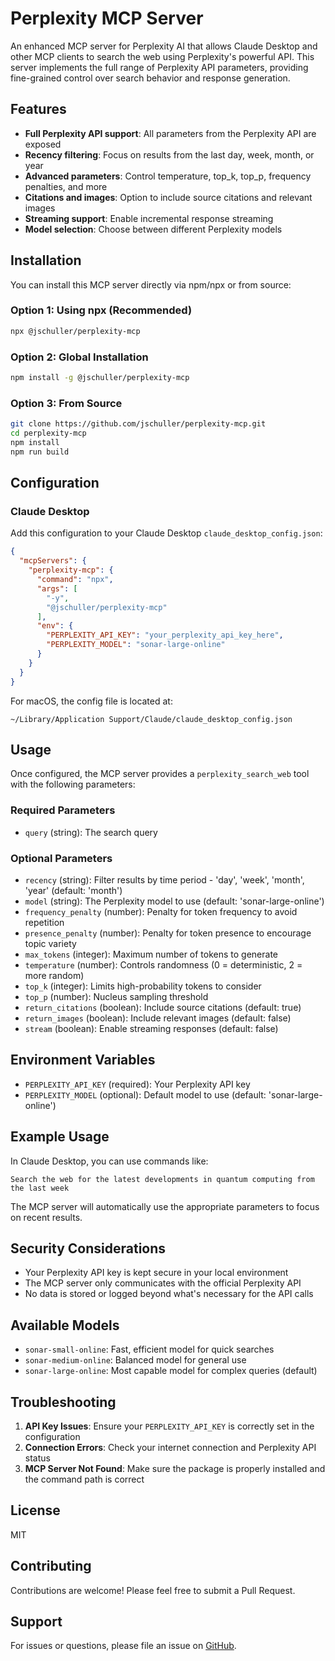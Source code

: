 # Perplexity MCP Server

An enhanced MCP server for Perplexity AI that allows Claude Desktop and other MCP clients to search the web using Perplexity's powerful API. This server implements the full range of Perplexity API parameters, providing fine-grained control over search behavior and response generation.

## Features

- **Full Perplexity API support**: All parameters from the Perplexity API are exposed
- **Recency filtering**: Focus on results from the last day, week, month, or year
- **Advanced parameters**: Control temperature, top_k, top_p, frequency penalties, and more
- **Citations and images**: Option to include source citations and relevant images
- **Streaming support**: Enable incremental response streaming
- **Model selection**: Choose between different Perplexity models

## Installation

You can install this MCP server directly via npm/npx or from source:

### Option 1: Using npx (Recommended)

```bash
npx @jschuller/perplexity-mcp
```

### Option 2: Global Installation

```bash
npm install -g @jschuller/perplexity-mcp
```

### Option 3: From Source

```bash
git clone https://github.com/jschuller/perplexity-mcp.git
cd perplexity-mcp
npm install
npm run build
```

## Configuration

### Claude Desktop

Add this configuration to your Claude Desktop `claude_desktop_config.json`:

```json
{
  "mcpServers": {
    "perplexity-mcp": {
      "command": "npx",
      "args": [
        "-y",
        "@jschuller/perplexity-mcp"
      ],
      "env": {
        "PERPLEXITY_API_KEY": "your_perplexity_api_key_here",
        "PERPLEXITY_MODEL": "sonar-large-online"
      }
    }
  }
}
```

For macOS, the config file is located at:
```
~/Library/Application Support/Claude/claude_desktop_config.json
```

## Usage

Once configured, the MCP server provides a `perplexity_search_web` tool with the following parameters:

### Required Parameters

- `query` (string): The search query

### Optional Parameters

- `recency` (string): Filter results by time period - 'day', 'week', 'month', 'year' (default: 'month')
- `model` (string): The Perplexity model to use (default: 'sonar-large-online')
- `frequency_penalty` (number): Penalty for token frequency to avoid repetition
- `presence_penalty` (number): Penalty for token presence to encourage topic variety
- `max_tokens` (integer): Maximum number of tokens to generate
- `temperature` (number): Controls randomness (0 = deterministic, 2 = more random)
- `top_k` (integer): Limits high-probability tokens to consider
- `top_p` (number): Nucleus sampling threshold
- `return_citations` (boolean): Include source citations (default: true)
- `return_images` (boolean): Include relevant images (default: false)
- `stream` (boolean): Enable streaming responses (default: false)

## Environment Variables

- `PERPLEXITY_API_KEY` (required): Your Perplexity API key
- `PERPLEXITY_MODEL` (optional): Default model to use (default: 'sonar-large-online')

## Example Usage

In Claude Desktop, you can use commands like:

```
Search the web for the latest developments in quantum computing from the last week
```

The MCP server will automatically use the appropriate parameters to focus on recent results.

## Security Considerations

- Your Perplexity API key is kept secure in your local environment
- The MCP server only communicates with the official Perplexity API
- No data is stored or logged beyond what's necessary for the API calls

## Available Models

- `sonar-small-online`: Fast, efficient model for quick searches
- `sonar-medium-online`: Balanced model for general use
- `sonar-large-online`: Most capable model for complex queries (default)

## Troubleshooting

1. **API Key Issues**: Ensure your `PERPLEXITY_API_KEY` is correctly set in the configuration
2. **Connection Errors**: Check your internet connection and Perplexity API status
3. **MCP Server Not Found**: Make sure the package is properly installed and the command path is correct

## License

MIT

## Contributing

Contributions are welcome! Please feel free to submit a Pull Request.

## Support

For issues or questions, please file an issue on [GitHub](https://github.com/jschuller/perplexity-mcp/issues).
